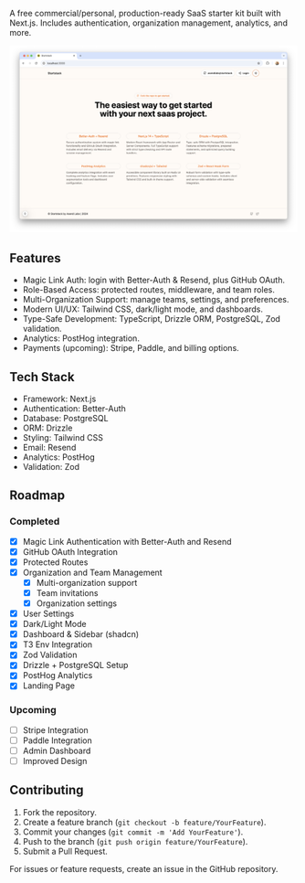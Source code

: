 A free commercial/personal, production-ready SaaS starter kit built with Next.js. Includes authentication, organization management, analytics, and more.

![Screenshot](public/images/landing_ss.png)

## Features

- Magic Link Auth: login with Better-Auth & Resend, plus GitHub OAuth.
- Role-Based Access: protected routes, middleware, and team roles.
- Multi-Organization Support: manage teams, settings, and preferences.
- Modern UI/UX: Tailwind CSS, dark/light mode, and dashboards.
- Type-Safe Development: TypeScript, Drizzle ORM, PostgreSQL, Zod validation.
- Analytics: PostHog integration.
- Payments (upcoming): Stripe, Paddle, and billing options.

## Tech Stack

- Framework: Next.js
- Authentication: Better-Auth
- Database: PostgreSQL
- ORM: Drizzle
- Styling: Tailwind CSS
- Email: Resend
- Analytics: PostHog
- Validation: Zod

## Roadmap

### Completed

- [x] Magic Link Authentication with Better-Auth and Resend
- [x] GitHub OAuth Integration
- [x] Protected Routes
- [x] Organization and Team Management
  - [x] Multi-organization support
  - [x] Team invitations
  - [x] Organization settings
- [x] User Settings
- [x] Dark/Light Mode
- [x] Dashboard & Sidebar (shadcn)
- [x] T3 Env Integration
- [x] Zod Validation
- [x] Drizzle + PostgreSQL Setup
- [x] PostHog Analytics
- [x] Landing Page

### Upcoming

- [ ] Stripe Integration
- [ ] Paddle Integration
- [ ] Admin Dashboard
- [ ] Improved Design

## Contributing

1. Fork the repository.
2. Create a feature branch (`git checkout -b feature/YourFeature`).
3. Commit your changes (`git commit -m 'Add YourFeature'`).
4. Push to the branch (`git push origin feature/YourFeature`).
5. Submit a Pull Request.

For issues or feature requests, create an issue in the GitHub repository.
